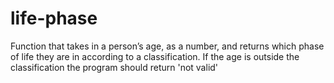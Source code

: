 # life-phase

Function that takes in a person’s age, as a number, and returns which phase of life they are in according to a classification. If the age is outside the classification the program should return 'not valid'
